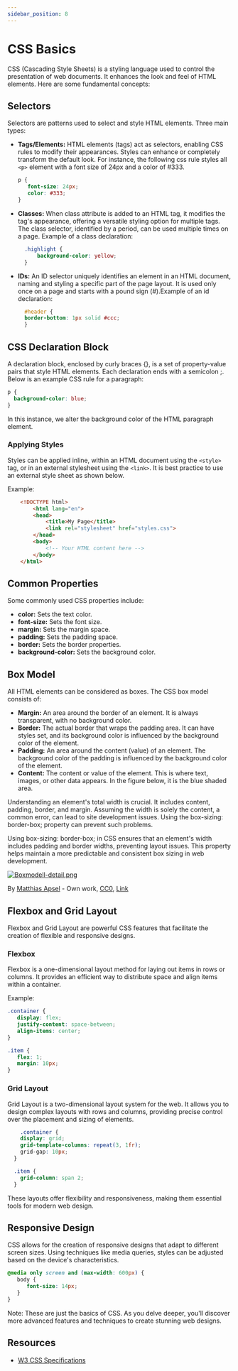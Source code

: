 ```yaml
---
sidebar_position: 8
---
```


# CSS Basics

CSS (Cascading Style Sheets) is a styling language used to control the presentation of web documents. It enhances the look and feel of HTML elements. Here are some fundamental concepts:

## Selectors

Selectors are patterns used to select and style HTML elements. Three main types:

- **Tags/Elements:** HTML elements (tags) act as selectors, enabling CSS rules to modify their appearances. Styles can enhance or completely transform the default look. For instance, the following css rule styles all `<p>` element with a font size of 24px and a color of #333.
  ```css
  p {
     font-size: 24px;
     color: #333;
  }
  ```
  
- **Classes:** When class attribute is added to an HTML tag, it modifies the tag's appearance, offering a versatile styling option for multiple tags. The class selector, identified by a period, can be used multiple times on a page. Example of a class declaration:

  ```css
    .highlight {
        background-color: yellow;
    }
  ```

- **IDs:** An ID selector uniquely identifies an element in an HTML document, naming and styling a specific part of the page layout. It is used only once on a page and starts with a pound sign (#).Example of an id declaration:
  ```css
    #header {
    border-bottom: 1px solid #ccc;
    }
  ```
  
## CSS Declaration Block

A declaration block, enclosed by curly braces {}, is a set of property-value pairs that style HTML elements. Each declaration ends with a semicolon ;. Below is an example CSS rule for a paragraph:

```css
p {
  background-color: blue;
}
```
In this instance, we alter the background color of the HTML paragraph element.

### Applying Styles

Styles can be applied inline, within an HTML document using the `<style>` tag, or in an external stylesheet using the `<link>`. It is best practice to use an external style sheet as shown below. 

Example: 
```html
    <!DOCTYPE html>
        <html lang="en">
        <head>
            <title>My Page</title>
            <link rel="stylesheet" href="styles.css">
        </head>
        <body>
            <!-- Your HTML content here -->
        </body>
    </html>
```

## Common Properties

Some commonly used CSS properties include:

- **color:** Sets the text color.
- **font-size:** Sets the font size.
- **margin:** Sets the margin space.
- **padding:** Sets the padding space.
- **border:** Sets the border properties.
- **background-color:** Sets the background color.

## Box Model

All HTML elements can be considered as boxes. The CSS box model consists of:
- **Margin:** An area around the border of an element. It is always transparent, with no background color.
- **Border:** The actual border that wraps the padding area. It can have styles set, and its background color is influenced by the background color of the element.
- **Padding:** An area around the content (value) of an element. The background color of the padding is influenced by the background color of the element.
- **Content:** The content or value of the element. This is where text, images, or other data appears. In the figure below, it is the blue shaded area.

Understanding an element's total width is crucial. It includes content, padding, border, and margin. Assuming the width is solely the content, a common error, can lead to site development issues. Using the box-sizing: border-box; property can prevent such problems.

Using box-sizing: border-box; in CSS ensures that an element's width includes padding and border widths, preventing layout issues. This property helps maintain a more predictable and consistent box sizing in web development.

[![Boxmodell-detail.png](https://upload.wikimedia.org/wikipedia/commons/7/7a/Boxmodell-detail.png)](https://commons.wikimedia.org/wiki/File:Boxmodell-detail.png#/media/File:Boxmodell-detail.png)

By [Matthias Apsel](//commons.wikimedia.org/wiki/User:G%C3%BCnther_M._Apsel) - Own work, [CC0](http://creativecommons.org/publicdomain/zero/1.0/deed.en), [Link](https://commons.wikimedia.org/w/index.php?curid=34932417)

## Flexbox and Grid Layout

Flexbox and Grid Layout are powerful CSS features that facilitate the creation of flexible and responsive designs.

### Flexbox

Flexbox is a one-dimensional layout method for laying out items in rows or columns. It provides an efficient way to distribute space and align items within a container.

Example:

```css
.container {
   display: flex;
   justify-content: space-between;
   align-items: center;
}

.item {
   flex: 1;
   margin: 10px;
}
```
### Grid Layout

Grid Layout is a two-dimensional layout system for the web. It allows you to design complex layouts with rows and columns, providing precise control over the placement and sizing of elements.

```css
    .container {
    display: grid;
    grid-template-columns: repeat(3, 1fr);
    grid-gap: 10px;
  }

  .item {
    grid-column: span 2;
  }

```
These layouts offer flexibility and responsiveness, making them essential tools for modern web design.

## Responsive Design

CSS allows for the creation of responsive designs that adapt to different screen sizes. Using techniques like media queries, styles can be adjusted based on the device's characteristics.

```css
@media only screen and (max-width: 600px) {
   body {
      font-size: 14px;
   }
}
```

Note: These are just the basics of CSS. As you delve deeper, you'll discover more advanced features and techniques to create stunning web designs.

## Resources 

- [W3 CSS Specifications](https://www.w3.org/Style/CSS/)
